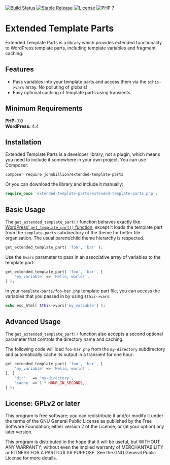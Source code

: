 [![Build Status](https://travis-ci.org/johnbillion/extended-template-parts.svg?branch=master)](https://travis-ci.org/johnbillion/extended-template-parts)
[![Stable Release](https://img.shields.io/packagist/v/johnbillion/extended-template-parts.svg)](https://packagist.org/packages/johnbillion/extended-template-parts)
[![License](https://img.shields.io/badge/license-GPL_v2%2B-blue.svg)](https://github.com/johnbillion/extended-template-parts/blob/master/LICENSE)
![PHP 7](https://img.shields.io/badge/php-7-blue.svg)

# Extended Template Parts

Extended Template Parts is a library which provides extended functionality to WordPress template parts, including template variables and fragment caching.

## Features ##

 * Pass variables into your template parts and access them via the `$this->vars` array. No polluting of globals!
 * Easy optional caching of template parts using transients.

## Minimum Requirements ##

**PHP:** 7.0  
**WordPress:** 4.4  

## Installation ##

Extended Template Parts is a developer library, not a plugin, which means you need to include it somewhere in your own project.
You can use Composer:

```bash
composer require johnbillion/extended-template-parts
```

Or you can download the library and include it manually:

```php
require_once 'extended-template-parts/extended-template-parts.php';
```

## Basic Usage ##

The `get_extended_template_part()` function behaves exactly like [WordPress' `get_template_part()` function](https://developer.wordpress.org/reference/functions/get_template_part/), except it loads the template part from the `template-parts` subdirectory of the theme for better file organisation. The usual parent/child theme hierarchy is respected.

```php
get_extended_template_part( 'foo', 'bar' );
```

Use the `$vars` parameter to pass in an associative array of variables to the template part:

```php
get_extended_template_part( 'foo', 'bar', [
	'my_variable' => 'Hello, world!',
] );
```

In your `template-parts/foo-bar.php` template part file, you can access the variables that you passed in by using `$this->vars`:

```php
echo esc_html( $this->vars['my_variable'] );
```

## Advanced Usage ##

The `get_extended_template_part()` function also accepts a second optional parameter that controls the directory name and caching.

The following code will load `foo-bar.php` from the `my-directory` subdirectory and automatically cache its output in a transient for one hour:

```php
get_extended_template_part( 'foo', 'bar', [
	'my_variable' => 'Hello, world!',
], [
	'dir'   => 'my-directory',
	'cache' => 1 * HOUR_IN_SECONDS,
] );
```

## License: GPLv2 or later ##

This program is free software; you can redistribute it and/or modify
it under the terms of the GNU General Public License as published by
the Free Software Foundation; either version 2 of the License, or
(at your option) any later version.

This program is distributed in the hope that it will be useful,
but WITHOUT ANY WARRANTY; without even the implied warranty of
MERCHANTABILITY or FITNESS FOR A PARTICULAR PURPOSE.  See the
GNU General Public License for more details.
